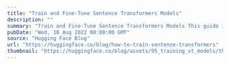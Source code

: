 ```yaml
---
title: "Train and Fine-Tune Sentence Transformers Models"
description: ""
summary: "Train and Fine-Tune Sentence Transformers Models This guide is only suited for Sentence Transformers..."
pubDate: "Wed, 10 Aug 2022 00:00:00 GMT"
source: "Hugging Face Blog"
url: "https://huggingface.co/blog/how-to-train-sentence-transformers"
thumbnail: "https://huggingface.co/blog/assets/95_training_st_models/thumbnail.png"
---
```


